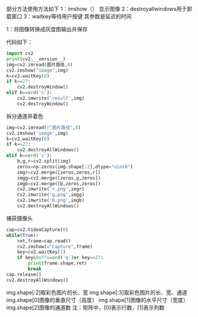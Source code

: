 部分方法使用方法如下 1：imshow（） 显示图像 2：destroyallwindows用于卸载窗口 3：waitkey等待用户按键 其参数是延迟的时间

1：将图像转换成灰度图输出并保存

代码如下：

```python
import cv2
print(cv2.__version__)
img=cv2.imread(图片路径,0)
cv2.imshow("image",img)
k=cv2.waitKey(0)
if k==27:
    cv2.destroyWindow()
elif k==ord('s'):
    cv2.imwrite('result',img)
    cv2.destroyWindow()
```

拆分通道并着色

```python
img=cv2.imread(r"图片路径",0)
cv2.imshow('image',img)
k=cv2.waitKey(0)
if k==27:
    cv2.destroyAllWindows()
elif k==ord('s'):
    b,g,r=cv2.split(img)
    zeros=np.zeros(img.shape[:2],dtype="uint8")
    imgr=cv2.merge([zeros,zeros,r])
    imgg=cv2.merge([zeros,g,zeros])
    imgb=cv2.merge([b,zeros,zeros])
    cv2.imwrite('r.png',imgr)
    cv2.imwrite('g.png',imgg)
    cv2.imwrite('b.png',imgb)
    cv2.destroyAllWindows()
```

捕获摄像头

```python
cap=cv2.VideoCapture(0)
while(True):
    ret,frame=cap.read()
    cv2.imshow(u"Capture",frame)
    key=cv2.waitKey(1)
    if key&0xff==ord('q')or key==27:
        print(frame.shape,ret)
        break
cap.release()
cv2.destroyAllWindows()
```

img.shape[:2]取彩色图片的长、宽
img.shape[:3]取彩色图片的长、宽、通道
img.shape[0]图像的垂直尺寸（高度）
img.shape[1]图像的水平尺寸（宽度）
img.shape[2]图像的通道数
注：矩阵中，[0]表示行数，[1]表示列数